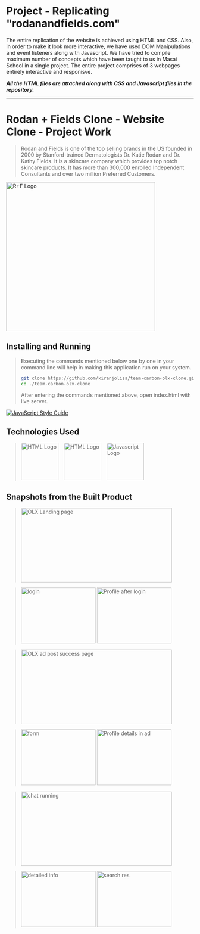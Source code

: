 # Project - Replicating "rodanandfields.com"

The entire replication of the website is achieved using HTML and CSS. Also, in order to make it look more interactive, we have used DOM Manipulations and event listeners along with Javascript. We have tried to compile maximum number of concepts which have been taught to us in Masai School in a single project. The entire project comprises of 3 webpages entirely interactive and responisve.

***All the HTML files are attached along with CSS and Javascript files in the repository.***



-----------------------------------------------------------------------------------------------------------------------------

# Rodan + Fields Clone - Website Clone - Project Work
> Rodan and Fields is one of the top selling brands in the US founded in 2000 by Stanford-trained Dermatologists Dr. Katie Rodan and Dr. Kathy Fields. It is a skincare company which provides top notch skincare products. It has more than 300,000 enrolled Independent Consultants and over two million Preferred Customers.

<img src="" width="400" h  alt = "R+F Logo"/>

## Installing and Running
> Executing the commands mentioned below one by one in your command line will help in making this application run on your system.
> 
> ```bash
> git clone https://github.com/kiranjolisa/team-carbon-olx-clone.git
> cd ./team-carbon-olx-clone
> ```
> After entering the commands mentioned above, open index.html with live server.

[![JavaScript Style Guide](https://img.shields.io/badge/code_style-standard-brightgreen.svg)](https://standardjs.com)

## Technologies Used
> <img src = "https://i.stack.imgur.com/PgcSR.png" width = "100" height = "100" alt = "HTML Logo"/>
> &ensp; <img src = "https://upload.wikimedia.org/wikipedia/commons/thumb/d/d5/CSS3_logo_and_wordmark.svg/1200px-CSS3_logo_and_wordmark.svg.png" width = "100" height = "100" alt ="HTML Logo"/>
> &ensp; <img src = "https://cdn.iconscout.com/icon/free/png-256/javascript-2752148-2284965.png" width = "100" height = "100" alt = "Javascript Logo">

## Snapshots from the Built Product
> <img src="https://firebasestorage.googleapis.com/v0/b/olx-clone-image-store.appspot.com/o/readmeImgs%2FLandingPage.png?alt=media&token=109e46f7-8748-483e-9edb-043042cabf12" width="405" height="200"  alt = "OLX Landing page"/>

> <img src="https://firebasestorage.googleapis.com/v0/b/olx-clone-image-store.appspot.com/o/readmeImgs%2FloginPage.png?alt=media&token=57200643-27fb-4123-a365-e64694baefca" width="200" height="150"  alt = "login"/>
> <img src="https://firebasestorage.googleapis.com/v0/b/olx-clone-image-store.appspot.com/o/readmeImgs%2FporfileAfterLogin.png?alt=media&token=392ec81f-907d-4327-9e67-3c621c4998be" width="200" height="150"  alt = "Profile after login"/>

> <img src="https://firebasestorage.googleapis.com/v0/b/olx-clone-image-store.appspot.com/o/readmeImgs%2FadPostSuccess.png?alt=media&token=34302370-b300-446b-b507-b433129e9de3" width="405" height="200"  alt = "OLX ad post success page"/>

> <img src="https://firebasestorage.googleapis.com/v0/b/olx-clone-image-store.appspot.com/o/readmeImgs%2FadPost.png?alt=media&token=ecb23809-3222-4396-ac5c-3a3921fea50b" width="200" height="150"  alt = "form"/>
> <img src="https://firebasestorage.googleapis.com/v0/b/olx-clone-image-store.appspot.com/o/readmeImgs%2FadPostUserInfo.png?alt=media&token=b9cf631e-7b14-4c6a-9bb0-be0b3d61bdff" width="200" height="150"  alt = "Profile details in ad"/>

> <img src="https://firebasestorage.googleapis.com/v0/b/olx-clone-image-store.appspot.com/o/readmeImgs%2FchatFeatureRunning.png?alt=media&token=e106e448-5da5-4321-a130-a205d7544b6e" width="405" height="200"  alt = "chat running"/>

> <img src="https://firebasestorage.googleapis.com/v0/b/olx-clone-image-store.appspot.com/o/readmeImgs%2FdetailedInfo.png?alt=media&token=cfde81fd-a0c8-4db9-9e15-24f5723033ed" width="200" height="150"  alt = "detailed info"/>
> <img src="https://firebasestorage.googleapis.com/v0/b/olx-clone-image-store.appspot.com/o/readmeImgs%2FsearchResults.png?alt=media&token=7a2681cb-eea2-402a-872c-859291a1baa4" width="200" height="150"  alt = "search res"/>
> 

